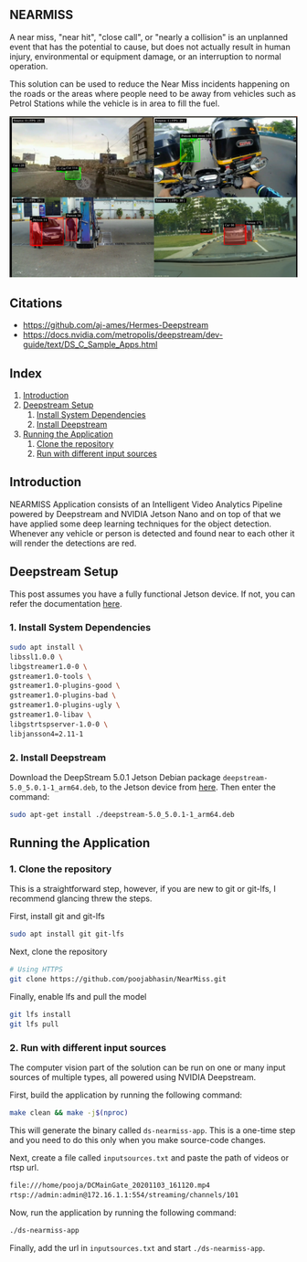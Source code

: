 ## NEARMISS

A near miss, "near hit", "close call", or "nearly a collision" is an unplanned event that has the potential to cause, but does not actually result in human injury, environmental or equipment damage, or an interruption to normal operation.

This solution can be used to reduce the Near Miss incidents happening on the roads or the areas where people need to be away from vehicles such as Petrol Stations while the vehicle is in area to fill the fuel.


![NEARMISS](resources/NearMiss.png)

## Citations

* https://github.com/aj-ames/Hermes-Deepstream
* https://docs.nvidia.com/metropolis/deepstream/dev-guide/text/DS_C_Sample_Apps.html

## Index

1. [Introduction](#Introduction)
2. [Deepstream Setup](#Deepstream-Setup)
    1. [Install System Dependencies](#Install-System-Dependencies)
    2. [Install Deepstream](#Install-Deepstream)
3. [Running the Application](#Running-the-Application)
    1. [Clone the repository](#Cloning-the-repository)
    2. [Run with different input sources](#Run-with-different-input-sources)

## Introduction

NEARMISS Application consists of an Intelligent Video Analytics Pipeline powered by Deepstream and NVIDIA Jetson Nano and on top of that we have applied some deep learning techniques for the object detection.
Whenever any vehicle or person is detected and found near to each other it will render the detections are red.

## Deepstream Setup

This post assumes you have a fully functional Jetson device. If not, you can refer the documentation [here](https://docs.nvidia.com/jetson/jetpack/install-jetpack/index.html).

### 1. Install System Dependencies

```sh
sudo apt install \
libssl1.0.0 \
libgstreamer1.0-0 \
gstreamer1.0-tools \
gstreamer1.0-plugins-good \
gstreamer1.0-plugins-bad \
gstreamer1.0-plugins-ugly \
gstreamer1.0-libav \
libgstrtspserver-1.0-0 \
libjansson4=2.11-1
```

### 2. Install Deepstream

Download the DeepStream 5.0.1 Jetson Debian package `deepstream-5.0_5.0.1-1_arm64.deb`, to the Jetson device from [here](https://developer.nvidia.com/assets/Deepstream/5.0/ga/secure/deepstream_sdk_5.0.1_amd64.deb). Then enter the command:

```sh
sudo apt-get install ./deepstream-5.0_5.0.1-1_arm64.deb
```

## Running the Application

### 1. Clone the repository

This is a straightforward step, however, if you are new to git or git-lfs, I recommend glancing threw the steps.

First, install git and git-lfs

```sh
sudo apt install git git-lfs
```

Next, clone the repository

```sh
# Using HTTPS
git clone https://github.com/poojabhasin/NearMiss.git
```

Finally, enable lfs and pull the model

```sh
git lfs install
git lfs pull
```

### 2. Run with different input sources

The computer vision part of the solution can be run on one or many input sources of multiple types, all powered using NVIDIA Deepstream.

First, build the application by running the following command:

```sh
make clean && make -j$(nproc)
```

This will generate the binary called `ds-nearmiss-app`. This is a one-time step and you need to do this only when you make source-code changes.

Next, create a file called `inputsources.txt` and paste the path of videos or rtsp url.

```sh
file:///home/pooja/DCMainGate_20201103_161120.mp4
rtsp://admin:admin@172.16.1.1:554/streaming/channels/101
```

Now, run the application by running the following command:

```sh
./ds-nearmiss-app
```

Finally, add the url in `inputsources.txt` and start `./ds-nearmiss-app`.
